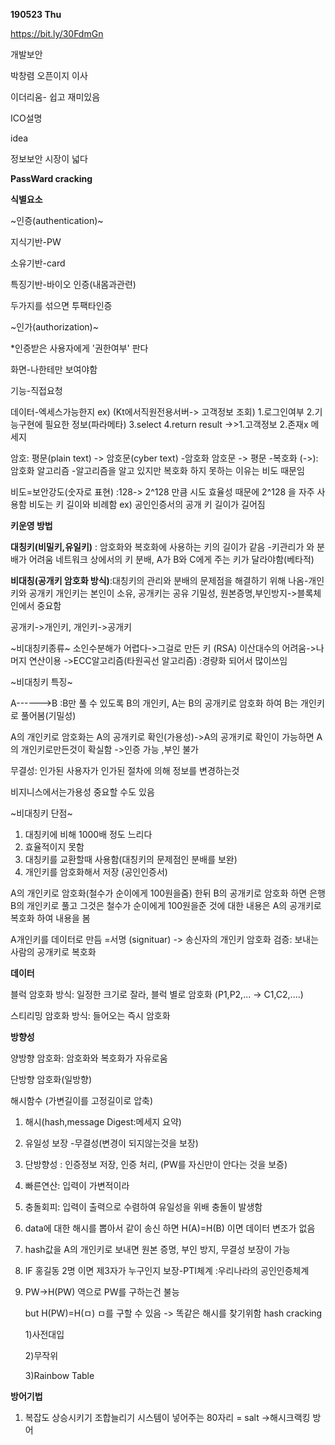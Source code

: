 **190523 Thu**

https://bit.ly/30FdmGn

개발보안

박창렴 오픈이지 이사

이더리움- 쉽고 재미있음

ICO설명

idea

정보보안 시장이 넓다





**PassWard cracking**

**식별요소**

~인증(authentication)~

지식기반-PW

소유기반-card

특징기반-바이오 인증(내몸과관련)

두가지를 섞으면 투팩타인증



~인가(authorization)~

*인증받은 사용자에게 '권한여부' 판다

화면-나한테만 보여야함

기능-직접요청

데이터-엑세스가능한지
ex)
 (Kt에서직원전용서버-> 고객정보 조회) 
 1.로그인여부
 2.기능구현에 필요한 정보(파라메타)
 3.select
 4.return result  ->>1.고객정보
          						2.존재x 메세지



암호:
 평문(plain text) -> 암호문(cyber text) -암호화
 암호문 -> 평문 -복호화
 (->):암호화 알고리즘
-알고리즘을 알고 있지만 복호화 하지 못하는 이유는 비도 때문임

비도=보안강도(숫자로 표현) :128-> 2^128 만큼 시도
효율성 때문에 2^128 을 자주 사용함
비도는 키 길이와 비례함 ex) 공인인증서의 공개 키 길이가 길어짐

**키운영 방법** 

**대칭키(비밀키,유일키)** : 암호화와 복호화에 사용하는 키의 길이가 같음  -키관리가 와 분배가 어려움
										네트워크 상에서의 키 분배, A가 B와 C에게 주는 키가 달라야함(베타적)

**비대칭(공개키 암호화 방식)**:대칭키의 관리와 분배의 문제점을 해결하기 위해 나옴-개인키와 공개키
			 								개인키는 본인이 소유, 공개키는 공유
												기밀성, 원본증명,부인방지->블록체인에서 중요함

공개키->개인키, 개인키->공개키

~비대칭키종류~
 소인수분해가 어렵다->그걸로 만든 키 (RSA)
 이산대수의 어려움->나머지 연산이용 ->ECC알고리즘(타원곡선 알고리즘) :경량화 되어서 많이쓰임



~비대칭키 특징~

 A------>B :B만 풀 수 있도록 B의 개인키, A는 B의 공개키로 암호화 하여 B는 개인키로 풀어봄(기밀성)

A의 개인키로 암호화는 A의 공개키로 확인(가용성)->A의 공개키로 확인이 가능하면 A의 개인키로만든것이 확실함 ->인증 가능 ,부인 불가


 무결성: 인가된 사용자가 인가된 절차에 의해 정보를 변경하는것

 비지니스에서는가용성 중요할 수도 있음

~비대칭키 단점~

1. 대칭키에 비해 1000배 정도 느리다
2. 효율적이지 못함
3. 대칭키를 교환할때 사용함(대칭키의 문제점인 분배를 보완)
4. 개인키를 암호화해서 저장 (공인인증서)

A의 개인키로 암호화(철수가 순이에게 100원을줌) 한뒤 B의 공개키로 암호화 하면 은행 B의 개인키로 풀고 그것은 철수가 순이에게 100원을준 것에 대한 내용은 A의 공개키로 복호화 하여 내용을 봄

A개인키를 데이터로 만듬 =서명 (signituar) -> 송신자의 개인키 암호화
검증: 보내는 사람의 공개키로 복호화



**데이터** 

블럭 암호화 방식: 일정한 크기로 잘라, 블럭 별로 암호화 (P1,P2,... -> C1,C2,....) 

스티리밍 암호화 방식: 들어오는 즉시 암호화



**방향성**

양방향 암호화: 암호화와 복호화가 자유로움

단방향 암호화(일방향) 

해시함수 (가변길이를 고정길이로 압축) 

1. 해시(hash,message Digest:메세지 요약)  

2. 유일성 보장 -무결성(변경이 되지않는것을 보장)

3. 단방향성 : 인증정보 저장, 인증 처리, (PW를 자신만이 안다는 것을 보증)

4. 빠른연산: 입력이 가변적이라

5. 충돌회피: 입력이 출력으로 수렴하여 유일성을 위배 충돌이 발생함

6.  data에 대한 해시를 뽑아서 같이 송신 하면 H(A)=H(B) 이면 데이터 변조가 없음

7. hash값을 A의 개인키로 보내면 원본 증명, 부인 방지, 무결성 보장이 가능

8. IF 홍길동 2명 이면 제3자가 누구인지 보장-PTI체계 :우리나라의 공인인증체계

9. PW->H(PW) 역으로 PW를 구하는건 불능

   but H(PW)=H(ㅁ) ㅁ를 구할 수 있음 -> 똑같은 해시를 찾기위함 hash cracking

   1)사전대입

   2)무작위

   3)Rainbow Table

 **방어기법**

1. 복잡도 상승시키기
   조합늘리기
   시스템이 넣어주는 80자리 = salt ->해시크랙킹 방어